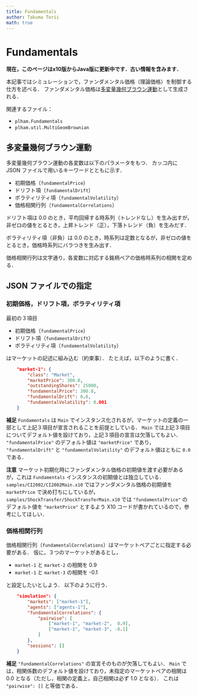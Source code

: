 ```yaml
---
title: Fundamentals
author: Takuma Torii
math: true
---
```


# Fundamentals

**現在，このページはx10版からJava版に更新中です．古い情報を含みます．**

本記事ではシミュレーションで，ファンダメンタル価格（理論価格）を制御する仕方を述べる．
ファンダメンタル価格は[多変量幾何ブラウン運動](https://en.wikipedia.org/wiki/Geometric_Brownian_motion#Multivariate_version)として生成される．

関連するファイル：

  * `plham.Fundamentals`
  * `plham.util.MultiGeomBrownian`


## 多変量幾何ブラウン運動

多変量幾何ブラウン運動の各変数は以下のパラメータをもつ．
カッコ内に JSON ファイルで用いるキーワードとともに示す．

  * 初期価格（`fundamentalPrice`）
  * ドリフト項（`fundamentalDrift`）
  * ボラティリティ項（`fundamentalVolatility`）
  * 価格相関行列（`fundamentalCorrelations`）

ドリフト項は 0.0 のとき，平均回帰する時系列（トレンドなし）を生み出すが，非ゼロの値をとるとき，上昇トレンド（正），下落トレンド（負）を生みだす．

ボラティリティ項（非負）は 0.0 のとき，時系列は定数となるが，非ゼロの値をとるとき，価格時系列にバラつきを生み出す．

価格相関行列は文字通り，各変数に対応する銘柄ペアの価格時系列の相関を定める．


## JSON ファイルでの指定

### 初期価格，ドリフト項，ボラティリティ項

最初の３項目

  * 初期価格（`fundamentalPrice`）
  * ドリフト項（`fundamentalDrift`）
  * ボラティリティ項（`fundamentalVolatility`）

はマーケットの記述に組み込む（約束事）．
たとえば，以下のように書く．

```json
    "market-1": {
        "class": "Market",
        "marketPrice": 300.0,
        "outstandingShares": 25000,
        "fundamentalPrice": 300.0,
        "fundamentalDrift": 0.0,
        "fundamentalVolatility": 0.001
    }
```

**補足**
`Fundamentals` は `Main` でインスタンス化されるが，マーケットの定義の一部として上記３項目が宣言されることを前提としている．
`Main` では上記３項目についてデフォルト値を設けており，上記３項目の宣言は欠落してもよい．
`"fundamentalPrice"` のデフォルト値は `"marketPrice"` であり，
`"fundamentalDrift"` と `"fundamentalVolatility"` のデフォルト値はともに `0.0` である．

**注意**
マーケット初期化時にファンダメンタル価格の初期値を渡す必要があるが，これは `Fundamentals` インスタンスの初期値とは独立している．
`samples/CI2002/CI2002Main.x10` ではファンダメンタル価格の初期値を `marketPrice` で決め打ちにしているが，`samples/ShockTransfer/ShockTransferMain.x10` では `"fundamentalPrice"` のデフォルト値を `"marketPrice"` とするよう X10 コードが書かれているので，参考にしてほしい．


### 価格相関行列

価格相関行列（`fundamentalCorrelations`）はマーケットペアごとに指定する必要がある．
仮に，３つのマーケットがあるとし，

  * `market-1` と `market-2` の相関を  0.9
  * `market-1` と `market-3` の相関を -0.1

と設定したいとしよう．
以下のように行う．

```json
	"simulation": {
		"markets": ["market-1"],
		"agents": ["agents-1"],
        "fundamentalCorrelations": {
            "pairwise": [
                ["market-1", "market-2",  0.9],
                ["market-1", "market-3", -0.1]
            ]
        },
		"sessions": []
	}
```

**補足**
`"fundamentalCorrelations"` の宣言そのものが欠落してもよい．
`Main` では，相関係数のデフォルト値を設けており，未指定のマーケットペアの相関は 0.0 となる（ただし，相関の定義上，自己相関は必ず 1.0 となる）．
これは `"pairwise": []` と等価である．


